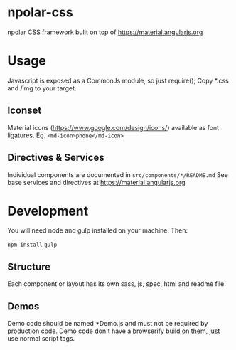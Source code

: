 # npolar-css
npolar CSS framework bulit on top of https://material.angularjs.org

# Usage
Javascript is exposed as a CommonJs module, so just require();
Copy \*.css and /img to your target.

## Iconset
Material icons (https://www.google.com/design/icons/) available as font ligatures.
Eg. ```<md-icon>phone</md-icon>```

## Directives & Services
Individual components are documented in ```src/components/*/README.md```
See base services and directives at https://material.angularjs.org

# Development
You will need node and gulp installed on your machine. Then:

`npm install`
`gulp`

## Structure
Each component or layout has its own sass, js, spec, html and readme file.

## Demos
Demo code should be named \*Demo.js and must not be required by production code.
Demo code don't have a browserify build on them, just use normal script tags.
